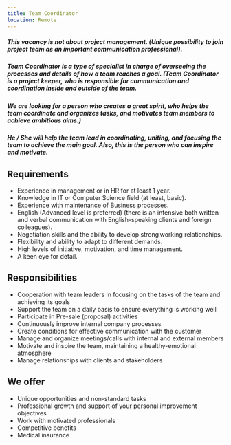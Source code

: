 ```yaml
---
title: Team Coordinator
location: Remote
---
```

##### This vacancy is not about project management. (Unique possibility to join project team as an important communication professional).

##### Team Coordinator is a type of specialist in charge of overseeing the processes and details of how a team reaches a goal. (Team Coordinator is a project keeper, who is responsible for communication and coordination inside and outside of the team.

##### We are looking for a person who creates a great spirit, who helps the team coordinate and organizes tasks, and motivates team members to achieve ambitious aims.) 

##### He / She will help the team lead in coordinating, uniting, and focusing the team to achieve the main goal. Also, this is the person who can inspire and motivate. 



## Requirements

* Experience in management or in HR for at least 1 year.
* Knowledge in IT or Computer Science field (at least, basic).
* Experience with maintenance of Business processes.
* English (Advanced level is preferred) (there is an intensive both written and verbal communication with English-speaking clients and foreign colleagues).
* Negotiation skills and the ability to develop strong working relationships.
* Flexibility and ability to adapt to different demands.
* High levels of initiative, motivation, and time management.
* A keen eye for detail.

## Responsibilities

* Cooperation with team leaders in focusing on the tasks of the team and achieving its goals
* Support the team on a daily basis to ensure everything is working well
* Participate in Pre-sale (proposal) activities
* Continuously improve internal company processes
* Create conditions for effective communication with the customer
* Manage and organize meetings/calls with internal and external members
* Motivate and inspire the team, maintaining a healthy-emotional atmosphere
* Manage relationships with clients and stakeholders

## We offer

* Unique opportunities and non-standard tasks
* Professional growth and support of your personal improvement objectives
* Work with motivated professionals
* Competitive benefits
* Medical insurance